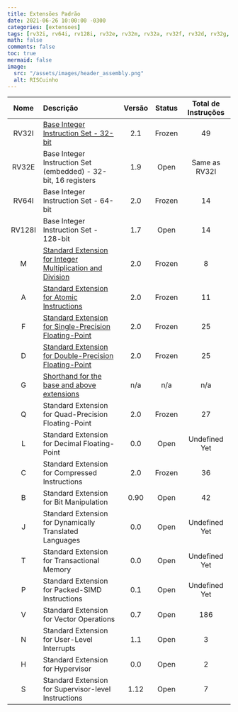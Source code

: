 ```yaml
---
title: Extensões Padrão
date: 2021-06-26 10:00:00 -0300
categories: [extensoes]
tags: [rv32i, rv64i, rv128i, rv32e, rv32m, rv32a, rv32f, rv32d, rv32g, rv32q, rv32c, rv32b, rv32j, rv32t, rv32p, rv32h, rv32s, rv32n,  extensoes, risc-v]
math: false
comments: false
toc: true
mermaid: false
image:
  src: "/assets/images/header_assembly.png"
  alt: RISCuinho
---
```


|Nome   |Descrição                                                  |Versão  |Status  |Total de Instruções|
| :---: | :---                                                      | :---:  | :---:  | :---: |
|RV32I  |[Base Integer Instruction Set - 32-bit](/posts/base_integer_instruction_set_-_32bit/)                      |2.1     |Frozen  |49 |
|RV32E  |Base Integer Instruction Set (embedded) - 32-bit, 16 registers  |1.9|Open    |Same as RV32I|
|RV64I  |Base Integer Instruction Set - 64-bit                      |2.0     |Frozen  |14 |
|RV128I |Base Integer Instruction Set - 128-bit                     |1.7     |Open    |14 |
|M      |[Standard Extension for Integer Multiplication and Division](/posts/extensao_padrao_multiplicacao_divisao_de_inteiros) |2.0     |Frozen  |8  |
|A      |[Standard Extension for Atomic Instructions](/posts/extensao_padrao_instrucoes_atomicas)                 |2.0     |Frozen  |11 |
|F      |[Standard Extension for Single-Precision Floating-Point](/posts/extensao_padrao_single-precision_floating-point)     |2.0     |Frozen  |25 |
|D      |[Standard Extension for Double-Precision Floating-Point](/posts/extensao_padrao_double-precision_floating-point)     |2.0     |Frozen  |25 |
|G      |[Shorthand for the base and above extensions](/posts/extensao_de_agregacao)                |n/a     |n/a     |n/a|
|Q      |Standard Extension for Quad-Precision Floating-Point       |2.0     |Frozen  |27 |
|L      |Standard Extension for Decimal Floating-Point              |0.0     |Open    |Undefined Yet|
|C      |Standard Extension for Compressed Instructions             |2.0     |Frozen  |36 |
|B      |Standard Extension for Bit Manipulation                    |0.90    |Open    |42 |
|J      |Standard Extension for Dynamically Translated Languages    |0.0     |Open    |Undefined Yet|
|T      |Standard Extension for Transactional Memory                |0.0     |Open    |Undefined Yet|
|P      |Standard Extension for Packed-SIMD Instructions            |0.1     |Open    |Undefined Yet|
|V      |Standard Extension for Vector Operations                   |0.7     |Open    |186|
|N      |Standard Extension for User-Level Interrupts               |1.1     |Open    |3  |
|H      |Standard Extension for Hypervisor                          |0.0     |Open    |2  |
|S      |Standard Extension for Supervisor-level Instructions       |1.12    |Open    |7  |
                                                                             
                                                                             
                                                                             
                                                                             
                                                                             
                                                                             
                                                                             
                                                                             
                                                                             
                                                                             
                                                                             
                                                                             
                                                                             
                                                                             
                                                                             
